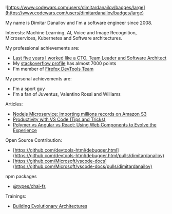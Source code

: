 ![https://www.codewars.com/users/dimitardanailov/badges/large](https://www.codewars.com/users/dimitardanailov/badges/large)

My name is Dimitar Danailov and I'm a software engineer since 2008. 

Interests: Machine Learning, AI, Voice and Image Recognition, Microservices, Kubernetes and Software architectures.

My professional achievements are: 

- [Last five years I worked like a CTO, Team Leader and Software Architect](https://github.com/dimitardanailov/ddanailov/blob/master/Dimitar%20Danailov%20-%20Resume.pdf)
- My [stackoverflow profile](https://stackoverflow.com/users/609707/d-danailov) has almost 7000 points
- I'm member of [Firefox DevTools Team](https://github.com/devtools-html)

My personal achievements are: 

- I'm a sport guy
- I'm a fan of Juventus, Valentino Rossi and Williams

Articles: 

- [Nodejs Microservice: Importing millions records on Amazon S3](https://medium.com/@d_danailov/nodejs-microservice-importing-millions-records-on-amazon-s3-introduction-chapter-1-fafc208e40ad)
- [Productivity with VS Code (Tips and Tricks)](https://medium.com/@d_danailov/productivity-with-vs-code-tips-and-tricks-51ae11e2e087)
- [Polymer vs Angular vs React: Using Web Components to Evolve the Experience](https://mentormate.com/blog/polymer-vs-angular-future-web-apps/)

Open Source Contribution:
- [https://github.com/devtools-html/debugger.html](https://github.com/devtools-html/debugger.html/pulls/dimitardanailov)
- [https://github.com/Microsoft/vscode-docs](https://github.com/Microsoft/vscode-docs/pulls/dimitardanailov)

npm packages 
- [@types/chai-fs](https://www.npmjs.com/package/@types/chai-fs)

Trainings: 
- [Building Evolutionary Architectures](http://2018.net.developerdays.pl/schedule/building-evolutionary-architectures/)
